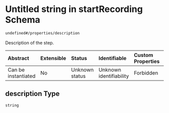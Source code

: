 # Untitled string in startRecording Schema

```txt
undefined#/properties/description
```

Description of the step.

| Abstract            | Extensible | Status         | Identifiable            | Custom Properties | Additional Properties | Access Restrictions | Defined In                                                                               |
| :------------------ | :--------- | :------------- | :---------------------- | :---------------- | :-------------------- | :------------------ | :--------------------------------------------------------------------------------------- |
| Can be instantiated | No         | Unknown status | Unknown identifiability | Forbidden         | Allowed               | none                | [startRecording\_v2.schema.json\*](startRecording_v2.schema.json "open original schema") |

## description Type

`string`
